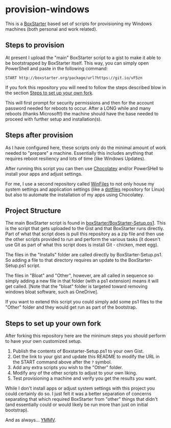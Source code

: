 # provision-windows

This is a [BoxStarter](http://boxstarter.org) based set of scripts for provisioning my Windows machines (both personal and work related).

## Steps to provision

At present I upload the "main" BoxStarter script to a gist to make it able to be bootstrapped by BoxStarter itself.  This way, you can simply open PowerShell and paste in the following command:

`START http://boxstarter.org/package/url?https://git.io/vF5zn`

If you fork this repository you will need to follow the steps described blow in the section [Steps to set up your own fork](https://github.com/brennanfee/provision-windows#steps-to-set-up-your-own-fork).

This will first prompt for security permissions and then for the account password needed for reboots to occur.  After a LONG while and many reboots (thanks Microsoft!) the machine should have the base needed to proceed with further setup and installation(s).

## Steps after provision

As I have configured here, these scripts only do the minimal amount of work needed to "prepare" a machine.  Essentially this includes anything that requires reboot resiliency and lots of time (like Windows Updates).

After running this script you can then use [Chocolatey](https://chocolatey.org) and/or PowerSHell to install your apps and adjust settings.

For me, I use a second repository called [WinFiles](https://github.com/brennanfee/winfiles) to not only house my system settings and application settings (like a [dotfiles](https://dotfiles.github.io/) repository for Linux) but also to automate the installation of my apps using Chocolatey.

## Project Structure

The main BoxStarter script is found in [boxStarter/BoxStarter-Setup.ps1](https://github.com/brennanfee/provision-windows/blob/master/boxStarter/Boxstarter-Setup.ps1).  This is the script that gets uploaded to the Gist and that BoxStarter runs directly.  Part of what that script does is pull this repository as a zip file and then use the other scripts provided to run and perform the various tasks (it doesn't use Git as part of what this script does is install Git - chicken, meet egg).

The files in the "Installs" folder are called directly by BoxStarter-Setup.ps1.  So adding a file to that directory requires an update to the BoxStarter-Setup.ps1 script.

The files in "Bloat" and "Other", however, are all called in sequence so simply adding a new file in that folder (with a ps1 extension) means it will get called.  [Note that the "bloat" folder is targeted toward removing windows bloat software, such as OneDrive].

If you want to extend this script you could simply add some ps1 files to the "Other" folder and they would get run as part of the bootstrap.

## Steps to set up your own fork

After forking this repository here are the minimum steps you should perform to have your own customized setup.

1. Publish the contents of Boxstarter-Setup.ps1 to your own Gist.
1. Get the link to your gist and update this README to modify the URL in the START command above after the `?` symbol.
1. Add any extra scripts you wish to the "Other" folder.
1. Modify any of the other scripts to adjust to your own liking.
1. Test provisioning a machine and verify you get the results you want.

While I don't install apps or adjust system settings with this project you could certainly do so.  I just felt it was a better separation of concerns separating that which required BoxStarter from "other" things that didn't (and essentially could or would likely be run more than just on initial bootstrap).

And as always... [YMMV](https://dictionary.cambridge.org/us/dictionary/english/ymmv).
